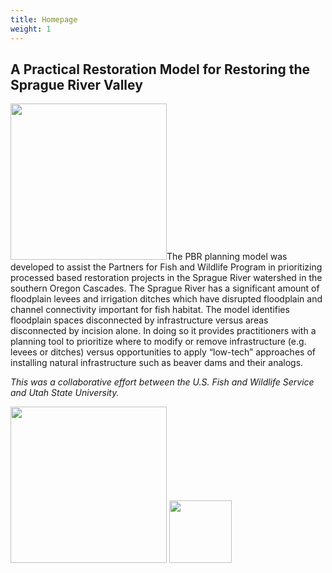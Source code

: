 ```yaml
---
title: Homepage
weight: 1
---
```


## A Practical Restoration Model for Restoring the Sprague River Valley

<img class="float-left" src="{{ site.baseurl }}/assets/images/PBR_LT_cc_250w.png" width="250">The PBR planning model was developed to assist the Partners for Fish and Wildlife Program in prioritizing processed based restoration projects in the Sprague River watershed in the southern Oregon Cascades. The Sprague River has a significant amount of floodplain levees and irrigation ditches which have disrupted floodplain and channel connectivity important for fish habitat. The model identifies floodplain spaces disconnected by infrastructure versus areas disconnected by incision alone. In doing so it provides practitioners with a planning tool to prioritize where to modify or remove infrastructure (e.g. levees or ditches) versus opportunities to apply “low-tech” approaches of installing natural infrastructure such as beaver dams and their analogs. 

*This was a collaborative effort between the U.S. Fish and Wildlife Service and Utah State University.*

<img src="{{ site.baseurl }}/assets/images/ETAL.png" width="250">
<img src="{{ site.baseurl }}/assets/images/US-FWS-logo.png" width="100">

